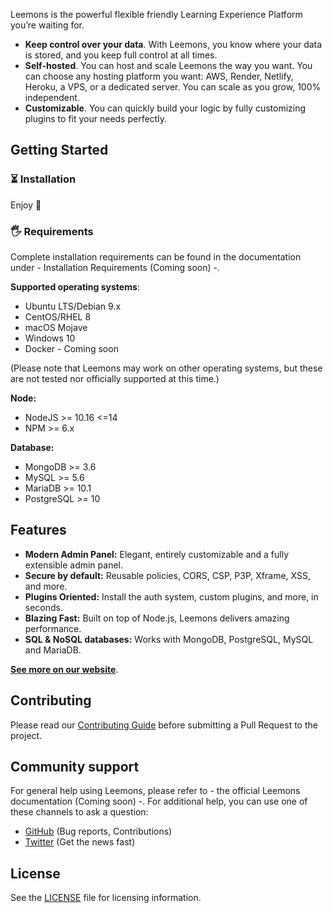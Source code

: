 Leemons is the powerful flexible friendly Learning Experience Platform you’re waiting for.

- **Keep control over your data**. With Leemons, you know where your data is stored, and you keep full control at all times.
- **Self-hosted**. You can host and scale Leemons the way you want. You can choose any hosting platform you want: AWS, Render, Netlify, Heroku, a VPS, or a dedicated server. You can scale as you grow, 100% independent.
- **Customizable**. You can quickly build your logic by fully customizing plugins to fit your needs perfectly.

## Getting Started

### ⏳ Installation

Enjoy 🎉

### 🖐 Requirements

Complete installation requirements can be found in the documentation under - Installation Requirements (Coming soon) -.

**Supported operating systems**:

- Ubuntu LTS/Debian 9.x
- CentOS/RHEL 8
- macOS Mojave
- Windows 10
- Docker - Coming soon

(Please note that Leemons may work on other operating systems, but these are not tested nor officially supported at this time.)

**Node:**

- NodeJS >= 10.16 <=14
- NPM >= 6.x

**Database:**

- MongoDB >= 3.6
- MySQL >= 5.6
- MariaDB >= 10.1
- PostgreSQL >= 10

## Features

- **Modern Admin Panel:** Elegant, entirely customizable and a fully extensible admin panel.
- **Secure by default:** Reusable policies, CORS, CSP, P3P, Xframe, XSS, and more.
- **Plugins Oriented:** Install the auth system, custom plugins, and more, in seconds.
- **Blazing Fast:** Built on top of Node.js, Leemons delivers amazing performance.
- **SQL & NoSQL databases:** Works with MongoDB, PostgreSQL, MySQL and MariaDB.

**[See more on our website](https://www.leemons.io/overview)**.

## Contributing

Please read our [Contributing Guide](./CONTRIBUTING.md) before submitting a Pull Request to the project.

## Community support

For general help using Leemons, please refer to - the official Leemons documentation (Coming soon) -. For additional help, you can use one of these channels to ask a question:

- [GitHub](https://github.com/leemonade/leemons) (Bug reports, Contributions)
- [Twitter](https://twitter.com/leemons) (Get the news fast)

## License

See the [LICENSE](./LICENSE) file for licensing information.
